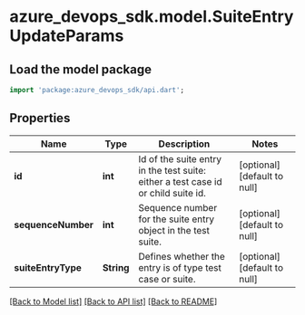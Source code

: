 # azure_devops_sdk.model.SuiteEntryUpdateParams

## Load the model package
```dart
import 'package:azure_devops_sdk/api.dart';
```

## Properties
Name | Type | Description | Notes
------------ | ------------- | ------------- | -------------
**id** | **int** | Id of the suite entry in the test suite: either a test case id or child suite id. | [optional] [default to null]
**sequenceNumber** | **int** | Sequence number for the suite entry object in the test suite. | [optional] [default to null]
**suiteEntryType** | **String** | Defines whether the entry is of type test case or suite. | [optional] [default to null]

[[Back to Model list]](../README.md#documentation-for-models) [[Back to API list]](../README.md#documentation-for-api-endpoints) [[Back to README]](../README.md)



